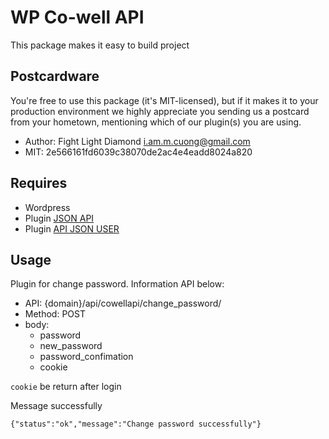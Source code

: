 # WP Co-well API
This package makes it easy to build project

## Postcardware
You're free to use this package (it's MIT-licensed), but if it makes it to your production environment we highly appreciate you sending us a postcard from your hometown, mentioning which of our plugin(s) you are using.
- Author: Fight Light Diamond <i.am.m.cuong@gmail.com>
- MIT: 2e566161fd6039c38070de2ac4e4eadd8024a820

## Requires
- Wordpress
- Plugin [JSON API](https://github.com/PI-Media/json-api)
- Plugin [API JSON USER](https://vi.wordpress.org/plugins/json-api-user/)


## Usage
Plugin for change password. Information API below:
- API: {domain}/api/cowellapi/change_password/
- Method: POST
- body:
  + password
  + new_password
  + password_confimation
  + cookie

`cookie` be return after login

Message successfully
```$xslt
{"status":"ok","message":"Change password successfully"}
```